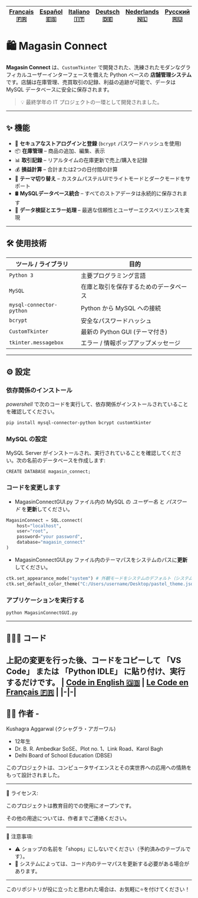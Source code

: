 | [Français 🇫🇷](/FR%20🇨🇵/README_fr.md) | [Español 🇪🇸](/ES%20🇪🇸/README_es.md) | [Italiano 🇮🇹](/IT%20🇮🇹/README_it.md) | [Deutsch 🇩🇪](/DE%20🇩🇪/README_de.md) | [Nederlands 🇳🇱](/NL%20🇳🇱/README_nl.md) | [Русский 🇷🇺](/RU%20🇷🇺/README_ru.md) | [English 🇬🇧](/README.md) |
|-|-|-|-|-|-|-| 
# 🛍️ Magasin Connect

**Magasin Connect** は、`CustomTkinter` で開発された、洗練されたモダンなグラフィカルユーザーインターフェースを備えた Python ベースの **店舗管理システム** です。店舗は在庫管理、売買取引の記録、利益の追跡が可能で、データは MySQL データベースに安全に保存されます。

> 💡 最終学年の IT プロジェクトの一環として開発されました。

---

## ✨ 機能

- 🔐 **セキュアなストアログインと登録** (`bcrypt` パスワードハッシュを使用)
- 📦 **在庫管理** – 商品の追加、編集、表示
- 📊 **取引記録** – リアルタイムの在庫更新で売上/購入を記録
- 💰 **損益計算** – 合計または2つの日付間の計算
- 🎨 **テーマ切り替え** – カスタムパステルUIでライトモードとダークモードをサポート
- 🛢️ **MySQLデータベース統合** – すべてのストアデータは永続的に保存されます
- 🧹 **データ検証とエラー処理** – 最適な信頼性とユーザーエクスペリエンスを実現

---

## 🛠️ 使用技術

| ツール / ライブラリ | 目的 |
|-------------------------|---------------------------------------------------------------|
| `Python 3` | 主要プログラミング言語 |
| `MySQL` | 在庫と取引を保存するためのデータベース |
| `mysql-connector-python` | Python から MySQL への接続 |
| `bcrypt` | 安全なパスワードハッシュ |
| `CustomTkinter` | 最新の Python GUI (テーマ付き) |
| `tkinter.messagebox` | エラー / 情報ポップアップメッセージ |

---
## ⚙️ 設定
### 依存関係のインストール
*powershell* で次のコードを実行して、依存関係がインストールされていることを確認してください。
```bash
pip install mysql-connector-python bcrypt customtkinter
```

### MySQL の設定
MySQL Server がインストールされ、実行されていることを確認してください。次の名前のデータベースを作成します:
```MySQL
CREATE DATABASE magasin_connect;
```

### コードを変更します
- MagasinConnectGUI.py ファイル内の MySQL の *ユーザー名* と *パスワード* を**更新**してください。
```Python
MagasinConnect = SQL.connect(
    host="localhost",
    user="root",
    password="your password",
    database="magasin_connect"
)
```

- MagasinConnectGUI.py ファイル内のテーマパスをシステムのパスに**更新**してください。
```Python
ctk.set_appearance_mode("system") # 外観モードをシステムのデフォルト（システム設定に基づいてライトまたはダーク）に設定します。
ctk.set_default_color_theme("C:/Users/username/Desktop/pastel_theme.json") # デフォルトのカラーテーマを、このコードと一緒に指定されたカスタムパステルテーマに設定します。システムに合わせてテーマファイルへのパスを変更してください。
```

### アプリケーションを実行する
```bash
python MagasinConnectGUI.py
```
---

## 👨🏻‍💻 コード
上記の変更を行った後、コードをコピーして **「VS Code」** または **「Python IDLE」** に貼り付け、実行するだけです。
| [Code in English 🇬🇧](/MagasinConnectGUI.py) | [Le Code en Français 🇫🇷](FR%20🇨🇵/MagasinConnectGUI_fr.py) |
|-|-|
---

## 🙋‍♂️ 作者 - 
Kushagra Aggarwal (クシャグラ・アガーワル)
- 12年生
- Dr. B. R. Ambedkar SoSE、Plot no. 1、Link Road、Karol Bagh
- Delhi Board of School Education (DBSE)

このプロジェクトは、コンピュータサイエンスとその実世界への応用への情熱をもって設計されました。

---

📄 ライセンス:

このプロジェクトは教育目的での使用にオープンです。

その他の用途については、作者までご連絡ください。

---

📌 注意事項:

- ⚠️ ショップの名前を「shops」にしないでください（予約済みのテーブルです）。
- 🎨 システムによっては、コード内のテーマパスを更新する必要がある場合があります。

---

このリポジトリが役に立ったと思われた場合は、お気軽に⭐を付けてください！
